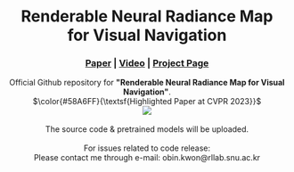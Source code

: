 
<h1 align="center">
Renderable Neural Radiance Map <br> for Visual Navigation‬ 
</h1>

<h3 align="center"><a href="https://arxiv.org/abs/2303.00304">Paper</a> | <a href="https://youtu.be/oLo3L0oMcWQ">Video</a> | <a href="https://rllab-snu.github.io/projects/RNR-Map/">Project Page</a></h3>
<div align="center">
</div>


 
<p align="center">
Official Github repository for <b>"Renderable Neural Radiance Map for Visual Navigation‬"</b>.
<br>
$\color{#58A6FF}{\textsf{Highlighted Paper at CVPR 2023}}$
<br>
  

<img src="https://github.com/rllab-snu/RNR-Map/blob/main/media/overview.gif">
<br>
<br>
The source code & pretrained models will be uploaded.
<br>
<br>
For issues related to code release:
<br>
Please contact me through e-mail: obin.kwon@rllab.snu.ac.kr
</p>
